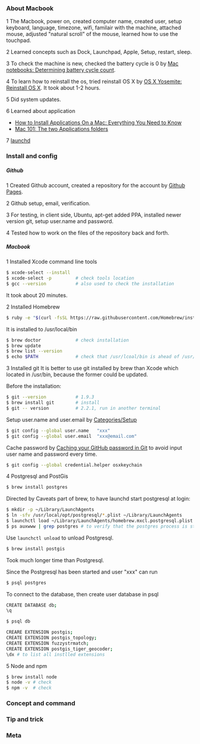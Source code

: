 ---
---

### About Macbook

1 The Macbook, power on, created computer name, created user, setup keyboard, 
language, timezone, wifi, familair with the machine, attached mouse, adjusted
"natural scroll" of the mouse, learned how to use the touchpad.

2 Learned concepts such as Dock, Launchpad, Apple, Setup, restart, sleep.

3 To check the machine is new, checked the battery cycle is 0 by 
[Mac notebooks: Determining battery cycle count](http://support.apple.com/en-us/HT201585).

4 To learn how to reinstall the os, tried reinstall OS X by 
[OS X Yosemite: Reinstall OS X](http://support.apple.com/kb/PH18872).
It took about 1-2 hours.

5 Did system updates.

6 Learned about application
* [How to Install Applications On a Mac: Everything You Need to Know](http://www.howtogeek.com/177619/how-to-install-applications-on-a-mac-everything-you-need-to-know/)
* [Mac 101: The two Applications folders](http://www.tuaw.com/2010/12/03/mac-101-the-two-applications-folders/)

7 [launchd](http://launchd.info)
### Install and config

##### Github
1 Created Github account, created a repository for the account by 
[Github Pages](https://pages.github.com/).

2 Github setup, email, verification.

3 For testing, in client side, Ubuntu, apt-get added PPA, installed newer version git,
setup user.name and password.

4 Tested how to work on the files of the repository back and forth.

##### Macbook
1 Installed Xcode command line tools

```bash
$ xcode-select --install
$ xcode-select -p         # check tools location
$ gcc --version           # also used to check the installation
```    

It took about 20 minutes.
  
2 Installed Homebrew

```bash
$ ruby -e "$(curl -fsSL https://raw.githubusercontent.com/Homebrew/install/master/install)"
```

It is installed to /usr/local/bin

```bash
$ brew doctor             # check installation
$ brew update
$ brew list --version
$ echo $PATH              # check that /usr/lcoal/bin is ahead of /usr/bin
```

3 Installed git
It is better to use git installed by brew than Xcode which located in /usr/bin, 
because the former could be updated.

Before the installation:

```bash
$ git --version           # 1.9.3
$ brew install git        # install
$ git -- version          # 2.2.1, run in another terminal
```

Setup user.name and user.email by [Categories/Setup](https://help.github.com/categories/setup/)

```bash
$ git config --global user.name   "xxx"
$ git config --global user.email  "xxx@email.com"
```

Cache password by [Caching your GitHub password in Git](https://help.github.com/articles/caching-your-github-password-in-git/#platform-mac)
to avoid input user name and password every time.

```bash
$ git config --global credential.helper osxkeychain
```
4 Postgresql and PostGis

```bash
$ brew install postgres
```

Directed by Caveats part of brew, to have launchd start postgresql at login:

```bash
$ mkdir -p ~/Library/LaunchAgents
$ ln -sfv /usr/local/opt/postgresql/*.plist ~/Library/LaunchAgents
$ launchctl load ~/Library/LaunchAgents/homebrew.mxcl.postgresql.plist
$ ps auxwww | grep postgres	# to verify that the postgres process is started
```

Use `launchctl unload` to unload Postgresql. 
```bash
$ brew install postgis
```

Took much longer time than Postgresql.

Since the Postgresql has been started and user "xxx" can run

```bash
$ psql postgres
```

To connect to the database, then create user database in psql

```bash
CREATE DATABASE db;
\q
```

```bash
$ psql db
```

```bash
CREARE EXTENSION postgis;
CREATE EXTENSION postgis_topology;
CREATE EXTENSION fuzzystrmatch;
CREATE EXTENSION postgis_tiger_geocoder;
\dx # to list all instlled extensions
```
5 Node and npm

```bash
$ brew install node
$ node -v # check
$ npm -v  # check	
```

### Concept and command

### Tip and trick

### Meta

